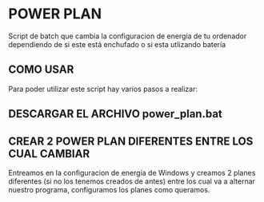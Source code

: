 # POWER PLAN
Script de batch que cambia la configuracion de energía de tu ordenador dependiendo de si este está enchufado o si esta utlizando batería

## COMO USAR
Para poder utilizar este script hay varios pasos a realizar: 
## DESCARGAR EL ARCHIVO power_plan.bat

## CREAR 2 POWER PLAN DIFERENTES ENTRE LOS CUAL CAMBIAR
Entreamos en la configuracion de energía de Windows y creamos 2 planes diferentes (si no los tenemos creados de antes) entre los cual va a alternar nuestro programa, configuramos los planes como queramos.

